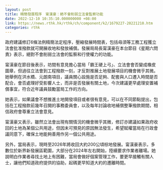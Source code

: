 ```yaml
---
layout: post
title: 精簡發展程序　甯漢豪：絶不會削弱立法會監察功能
date: 2022-12-10 10:35:10.000000000 +08:00
link: https://news.rthk.hk/rthk/ch/component/k2/1679227-20221210.htm
categories: rthk
---
```


政府建議修訂6條法例精簡法定程序，壓縮發展時間表，包括毋須等工務工程獲立法會批准撥款就可開展收地和發放補償。發展局局長甯漢豪在本台節目《星期六問責》表示，絕對不會削弱立法會的監察和行使權力的功能。

甯漢豪在節目後表示，坊間有意見擔心當局「霸王硬上弓」、立法會會否變成橡皮圖章，但過往立法會到工程撥款一刻，才反對推展土地發展項目的機會微乎其微。她舉例在洪水橋、元朗南項目，議員關心設施是否足夠、配套與人口遷入時間是否配合，會否處理好受影響人士，而非是否發展有關土地，今次建議更早處理安置補償事宜，符合近年議員鼓勵當局工作的方向。

她表示，如果議會不想推進土地開發項目或者很有意見，可以在不同節點提出，包括在工程撥款前幾年召開的事務委員會，以及每年討論收地補償整筆撥款期間，相信政府會尊重立法會意見。

甯漢豪又表示，雖然立法會出現有關情況的機會微乎其微，修訂亦建議如果政府收回的土地為某個公共用途，但因未可預見的原因無法發生，希望賦權當局在行政會議同意下，確保土地能夠善用作另一個公共用途。

另外，當局表示，現時至2026年將收回大約200公頃棕地發展。甯漢豪表示，多數位於新界新發展區範圍，大部分在2024年左右開始，陸續要求作業者離場。她說明白作業者尋找土地上有困難，當局會做好個案管理工作，要更早接觸有關人士，讓他們知道政府提供的協助，起碼更早知道大約的遷離時間。
